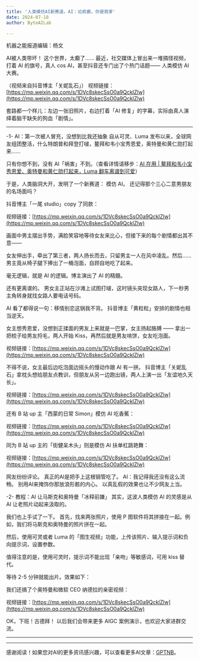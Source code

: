```yaml
---
title: '人类模仿AI新赛道，AI：论疯癫，你是我爹'
date: 2024-07-18
author: ByteAILab

---
```


机器之能报道编辑：杨文

AI被人类带坏！
这个世界，太癫了……
最近，社交媒体上冒出来一堆搞怪视频，打着 AI 的旗号，真人 cos AI，甚至抖音还专门出了个热门话题——
人类模仿 AI 大赛。

（视频来自抖音博主「关妮乱石」）
视频链接：[https://mp.weixin.qq.com/s/1DVc8skecSsO0a9QcklZlw](https://mp.weixin.qq.com/s/1DVc8skecSsO0a9QcklZlw)

套路都一个样儿：左边一张旧照片，右边打着「AI 修复」的字幕，实际由真人演绎着脑干缺失的狗血「剧情」。

---


-1-
AI：第一次被人冒充，没想到比我还抽象
自从可灵、Luma 发布以来，全球网友组团整活，什么特朗普和拜登打啵，鳌拜和韦小宝秀恩爱，奥特曼和黄仁勋打起来……

只有你想不到，没有 AI「祸害」不到。（查看详情请移步：[AI 在用 | 鳌拜和韦小宝秀恩爱、奥特曼和黄仁勋打起来，Luma 翻车离谱到可爱](http://mp.weixin.qq.com/s?__biz=MzUyODA3MDUwMA==&mid=2247520052&idx=1&sn=1aafecd652b96897cb3aab66fe5344ac&chksm=fa772d3fcd00a42950fbd6ba9077637f20ea3f84a28d011e4f8c37820058322bcf2fc1ba89f3&scene=21#wechat_redirect)）

于是，人类脑洞大开，发明了一个新赛道：
模仿 AI。
还记得那个三心二意男朋友的名场面吗？

抖音博主「一尾 studio」copy 了同款：

视频链接：[https://mp.weixin.qq.com/s/1DVc8skecSsO0a9QcklZlw](https://mp.weixin.qq.com/s/1DVc8skecSsO0a9QcklZlw)

画面中男主摆出手势，满脸笑容地等待女友来比心，但接下来的每个剧情都出其不意——

女友伸出手，牵出了第三者，两人扬长而去，只留男主一人在风中凌乱。然后……男主竟从椅子腿下捧出了一桶泡面，自顾自地吃了起来。

毫无逻辑，就是 AI 的逻辑。博主演出了 AI 的精髓。

还有更离谱的。
男女主正站在沙滩上试图打啵，这时镜头突现女路人，下一秒男主角转身就找女路人要电话号码。

AI 看了都得说一句：移情别恋这锅我不背。
抖音博主「黄粒粒」安排的剧情也相当逆天。

女主想秀恩爱，没想到正揉面的男友上来就是一巴掌，女主扬起胳膊 ——
拿出一把梳子给男友捋毛，两人开始 Kiss，再然后就是男友啃饼，女友吃泡面。

视频链接：[https://mp.weixin.qq.com/s/1DVc8skecSsO0a9QcklZlw](https://mp.weixin.qq.com/s/1DVc8skecSsO0a9QcklZlw)

不得不说，女主最后边吃泡面边摇头的慢动作跟 AI 有一拼。
抖音博主「关妮乱石」拿枕头想给朋友点教训，但朋友从另一边跑出镜，两人上演一出「友谊地久天长」。

视频链接：[https://mp.weixin.qq.com/s/1DVc8skecSsO0a9QcklZlw](https://mp.weixin.qq.com/s/1DVc8skecSsO0a9QcklZlw)

还有 B 站 up 主「西蒙的日常 Simon」模仿 AI 吃香蕉：

视频链接：[https://mp.weixin.qq.com/s/1DVc8skecSsO0a9QcklZlw](https://mp.weixin.qq.com/s/1DVc8skecSsO0a9QcklZlw)

同为 B 站 up 主的「街健呆木头」则是模仿 AI 扶单杠跳艳舞：

视频链接：[https://mp.weixin.qq.com/s/1DVc8skecSsO0a9QcklZlw](https://mp.weixin.qq.com/s/1DVc8skecSsO0a9QcklZlw)

网友纷纷评论。
真正的AI是把手上这根钢管吃了。
AI：我记得我还没有这么流畅。
别用AI来掩饰你那放浪形骸的内心。
以真乱假的效果也让不少网友上当。

-2-
教程：AI 让马斯克和奥特曼「冰释前嫌」
其实，这波人类模仿 AI 的灵感是从 AI 让老照片动起来汲取的。

我们也上手试了一下。
首先，找来两张照片，使用 P 图软件将其拼接在一起。例如，我们将马斯克和奥特曼的照片拼在一起。

然后，使用可灵或者 Luma 的「图生视频」功能，上传该照片、输入提示词和负向提示词，设置参数。

值得注意的是，使用可灵时，提示词不能出现「亲吻」等敏感词，可用 kiss 替代。

等待 2-5 分钟就能出片。效果如下：

我们还搞了个奥特曼和微软 CEO 纳德拉的亲密视频：

视频链接：[https://mp.weixin.qq.com/s/1DVc8skecSsO0a9QcklZlw](https://mp.weixin.qq.com/s/1DVc8skecSsO0a9QcklZlw)

OK，下班！古德拜！
以后我们会带来更多 AIGC 案例演示，也欢迎大家进群交流。

---
---
感谢阅读！如果您对AI的更多资讯感兴趣，可以查看更多AI文章：[GPTNB](https://gptnb.com)。